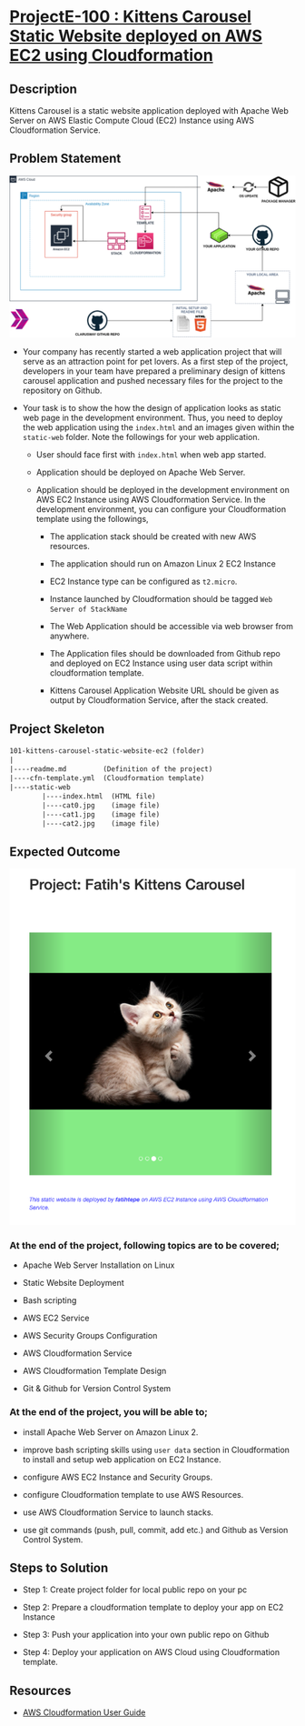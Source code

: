 # [ProjectE-100 : Kittens Carousel Static Website deployed on AWS EC2 using Cloudformation](../README.md)

## Description
Kittens Carousel is a static website application deployed with Apache Web Server on AWS Elastic Compute Cloud (EC2) Instance using AWS Cloudformation Service.

## Problem Statement

![Project_100](Pro_Project_100.png)

- Your company has recently started a web application project that will serve as an attraction point for pet lovers. As a first step of the project, developers in your team have prepared a preliminary design of kittens carousel application and pushed necessary files for the project to the repository on Github.

- Your task is to show the how the design of application looks as static web page in the development environment. Thus, you need to deploy the web application using the `index.html` and an images given within the `static-web` folder. Note the followings for your web application.

   - User should face first with `index.html` when web app started.

   - Application should be deployed on Apache Web Server.

   - Application should be deployed in the development environment on AWS EC2 Instance using AWS Cloudformation Service. In the development environment, you can configure your Cloudformation template using the followings,

      - The application stack should be created with new AWS resources.

      - The application should run on Amazon Linux 2 EC2 Instance

      - EC2 Instance type can be configured as `t2.micro`.

      - Instance launched by Cloudformation should be tagged `Web Server of StackName`

      - The Web Application should be accessible via web browser from anywhere.

      - The Application files should be downloaded from Github repo and deployed on EC2 Instance using user data script within cloudformation template.

      - Kittens Carousel Application Website URL should be given as output by Cloudformation Service, after the stack created.

## Project Skeleton

```
101-kittens-carousel-static-website-ec2 (folder)
|
|----readme.md         (Definition of the project)
|----cfn-template.yml  (Cloudformation template)
|----static-web
        |----index.html  (HTML file)
        |----cat0.jpg    (image file)
        |----cat1.jpg    (image file)
        |----cat2.jpg    (image file)
```

## Expected Outcome

![Project 100 : Kittens Carousel Application Snapshot](./project-100-snapshot.png)

### At the end of the project, following topics are to be covered;

- Apache Web Server Installation on Linux

- Static Website Deployment

- Bash scripting

- AWS EC2 Service

- AWS Security Groups Configuration

- AWS Cloudformation Service

- AWS Cloudformation Template Design

- Git & Github for Version Control System

### At the end of the project, you will be able to;

- install Apache Web Server on Amazon Linux 2.

- improve bash scripting skills using `user data` section in Cloudformation to install and setup web application on EC2 Instance.

- configure AWS EC2 Instance and Security Groups.

- configure Cloudformation template to use AWS Resources.

- use AWS Cloudformation Service to launch stacks.

- use git commands (push, pull, commit, add etc.) and Github as Version Control System.

## Steps to Solution

- Step 1: Create project folder for local public repo on your pc

- Step 2: Prepare a cloudformation template to deploy your app on EC2 Instance

- Step 3: Push your application into your own public repo on Github

- Step 4: Deploy your application on AWS Cloud using Cloudformation template.

## Resources

- [AWS Cloudformation User Guide](https://docs.aws.amazon.com/AWSCloudFormation/latest/UserGuide/Welcome.html)
